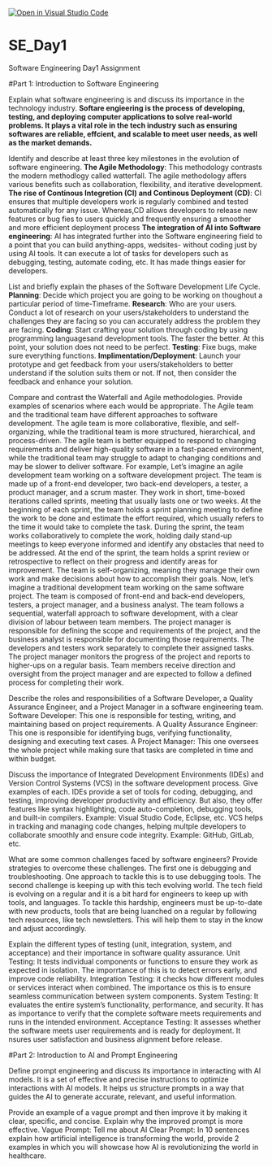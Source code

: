 [![Open in Visual Studio Code](https://classroom.github.com/assets/open-in-vscode-2e0aaae1b6195c2367325f4f02e2d04e9abb55f0b24a779b69b11b9e10269abc.svg)](https://classroom.github.com/online_ide?assignment_repo_id=18365116&assignment_repo_type=AssignmentRepo)
# SE_Day1
Software Engineering Day1 Assignment

#Part 1: Introduction to Software Engineering

Explain what software engineering is and discuss its importance in the technology industry.
**Softare engieering is the process of developing, testing, and deploying computer applications to solve real-world problems. It plays a vital role in the tech industry such as ensuring softwares are reliable, effcient, and scalable to meet user needs, as well as the market demands.**

Identify and describe at least three key milestones in the evolution of software engineering.
**The Agile Methodology**: This methodology contrasts the modern methodlogy called watterfall. The agile methodology affers various benefits such as collaboration, flexibility, and iterative development.
**The rise of Continous Integretion (CI) and Continous Deployment (CD)**: CI ensures that multiple developers work is regularly combined and tested automatically for any issue. Whereas,CD allows developers to release new features or bug fies to users quickly and frequently ensuring a smoother and more efficient deployment process
**The integration of AI into Software engineering**: AI has integrated further into the Software engineering field to a point that you can build anything-apps, wedsites- without coding just by using AI tools. It can execute a lot of tasks for developers such as debugging, testing, automate coding, etc. It has made things easier for developers. 

List and briefly explain the phases of the Software Development Life Cycle.
**Planning**: Decide which project you are going to be working on thoughout a particular period of time-Timeframe. 
**Research**: Who are your users. Conduct a lot of research on your users/stakeholders to understand the challenges they are facing so you can accurately address the problem they are facing.
**Coding**: Start crafting your solution through coding by using programming languagesand development tools. The faster the better. At this point, your solution does not need to be perfect.
**Testing**: Fixe bugs, make sure everything functions.
**Implimentation/Deployment**: Launch your prototype and get feedback from your users/stakeholders to better understand if the solution suits them or not. If not, then consider the feedback and enhance your solution.

Compare and contrast the Waterfall and Agile methodologies. Provide examples of scenarios where each would be appropriate.
The Agile team and the traditional team have different approaches to software development. The agile team is more collaborative, flexible, and self-organizing, while the traditional team is more structured, hierarchical, and process-driven. The agile team is better equipped to respond to changing requirements and deliver high-quality software in a fast-paced environment, while the traditional team may struggle to adapt to changing conditions and may be slower to deliver software. 
For example, Let’s imagine an agile development team working on a software development project. The team is made up of a front-end developer, two back-end developers, a tester, a product manager, and a scrum master. They work in short, time-boxed iterations called sprints, meeting that usually lasts one or two weeks. At the beginning of each sprint, the team holds a sprint planning meeting to define the work to be done and estimate the effort required, which usually refers to the time it would take to complete the task. During the sprint, the team works collaboratively to complete the work, holding daily stand-up meetings to keep everyone informed and identify any obstacles that need to be addressed. At the end of the sprint, the team holds a sprint review or retrospective to reflect on their progress and identify areas for improvement. The team is self-organizing, meaning they manage their own work and make decisions about how to accomplish their goals.
Now, let’s imagine a traditional development team working on the same software project. The team is composed of front-end and back-end developers, testers, a project manager, and a business analyst. The team follows a sequential, waterfall approach to software development, with a clear division of labour between team members. The project manager is responsible for defining the scope and requirements of the project, and the business analyst is responsible for documenting those requirements. The developers and testers work separately to complete their assigned tasks. The project manager monitors the progress of the project and reports to higher-ups on a regular basis. Team members receive direction and oversight from the project manager and are expected to follow a defined process for completing their work.

Describe the roles and responsibilities of a Software Developer, a Quality Assurance Engineer, and a Project Manager in a software engineering team.
Software Developer: This one is responsible for testing, writing, and maintaining based on project requirements.
A Quality Assurance Engineer: This one is responsible for identifying bugs, verifying functionality, designing and executing text cases.
A Project Manager: This one oversees the whole project while making sure that tasks are completed in time and within budget.

Discuss the importance of Integrated Development Environments (IDEs) and Version Control Systems (VCS) in the software development process. Give examples of each.
IDEs provide a set of tools for coding, debugging, and testing, improving developer productivity and efficiency. But also, they offer features like syntax highlighting, code auto-completion, debugging tools, and built-in compilers. Example: Visual Studio Code, Eclipse, etc.
VCS helps in tracking and managing code changes, helping multple developers to collaborate smoothly and ensure code integrity. Example: GitHub, GitLab, etc.

What are some common challenges faced by software engineers? Provide strategies to overcome these challenges.
The first one is debugging and troubleshooting. One approach to tackle this is to use debugging tools.
The second challenge is keeping up with this tech evolving world. The tech field is evolving on a regular and it is a bit hard for engineers to keep up with tools, and languages. To tackle this hardship, engineers must be up-to-date with new products, tools that are being luanched on a regular by following tech resources, like tech newsletters. This will help them to stay in the know and adjust accordingly.

Explain the different types of testing (unit, integration, system, and acceptance) and their importance in software quality assurance.
Unit Testing: It tests individual components or functions to ensure they work as expected in isolation. The imporrtance of this is to detect errors early, and improve code reliability.
Integration Testing: it checks how different modules or services interact when combined. The importance os this is to ensure seamless communication between system components.
System Testing: It evaluates the entire system’s functionality, performance, and security. It has as importance to verify that the complete software meets requirements and runs in the intended environment.
Acceptance Testing: It assesses whether the software meets user requirements and is ready for deployment. It nsures user satisfaction and business alignment before release.

#Part 2: Introduction to AI and Prompt Engineering


Define prompt engineering and discuss its importance in interacting with AI models.
It is a set of effective and precise instructions to optimize interactions with AI models. It helps us structure prompts in a way that guides the AI to generate accurate, relevant, and useful information.

Provide an example of a vague prompt and then improve it by making it clear, specific, and concise. Explain why the improved prompt is more effective.
Vague Prompt: Tell me about AI
Clear Prompt: In 10 sentences explain how artificial intelligence is transforming the world, provide 2 examples in which you will showcase how AI is revolutionizing the world in healthcare. 
